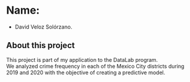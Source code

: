 # Name:
* David Veloz Solórzano.

## About this project
This project is part of my application to the DataLab program.\
We analyzed crime frequency in each of the Mexico City districts during 2019 and 2020 with the objective of creating a predictive model.
